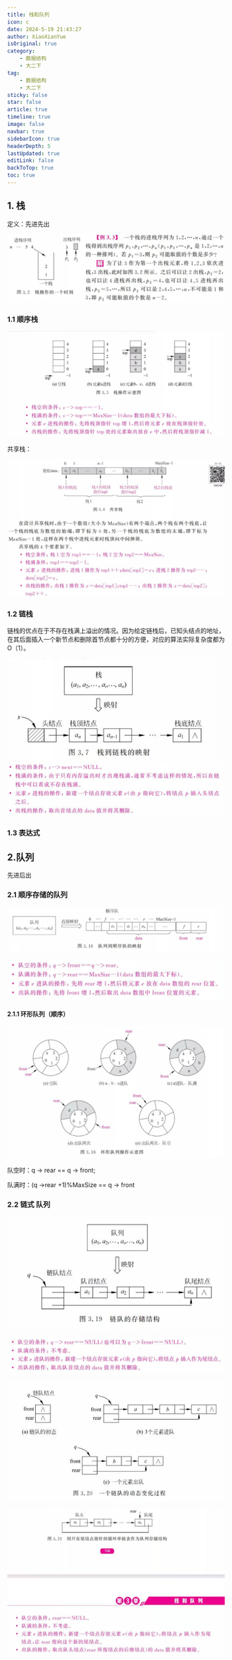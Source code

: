 ```yaml
---
title: 栈和队列
icon: c
date: 2024-5-19 21:43:27
author: XiaoXianYue
isOriginal: true
category: 
    - 数据结构
    - 大二下
tag:
    - 数据结构
    - 大二下
sticky: false
star: false
article: true
timeline: true
image: false
navbar: true
sidebarIcon: true
headerDepth: 5
lastUpdated: true
editLink: false
backToTop: true
toc: true
---
```


## 1. 栈

定义：先进先出

<img src="./03.assets/image-20240520215425549.png" alt="image-20240520215425549" style="zoom:80%;" />

### 1.1 顺序栈

![image-20240520221838049](./03.assets/image-20240520221838049.png)

共享栈：

![image-20240520223937950](./03.assets/image-20240520223937950.png)

### 1.2 链栈

链栈的优点在于不存在栈满上溢出的情况。因为给定链栈后，已知头结点的地址，在其后面插入一个新节点和删除首节点都十分的方便，对应的算法实际复杂度都为O（1）。

<img src="./03.assets/image-20240520225415278.png" alt="image-20240520225415278" style="zoom:67%;" />

<img src="./03.assets/image-20240520225458108.png" alt="image-20240520225458108" style="zoom:67%;" />

### 1.3 表达式



## 2.队列

先进后出

### 2.1 顺序存储的队列

![image-20240520230753041](./03.assets/image-20240520230753041.png)

![image-20240520232501849](./03.assets/image-20240520232501849.png)

#### 2.1.1 环形队列（顺序）

![image-20240520233126932](./03.assets/image-20240520233126932.png)



队空时：q -> rear == q -> front;

队满时：(q ->rear +1)%MaxSize == q -> front

### 2.2 链式 队列

![image-20240520233245510](./03.assets/image-20240520233245510.png)

![image-20240520233314095](./03.assets/image-20240520233314095.png)

![image-20240520233523954](./03.assets/image-20240520233523954.png)

![image-20240520234514248](./03.assets/image-20240520234514248.png)
